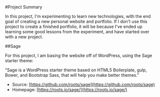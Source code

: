 #Project Summary

In this project, I'm experimenting to learn new technologies, with the end goal of creating a new personal website and portfolio. If I don't use this project to create a finished portfolio, it will be because I've ended up learning some good lessons from the experiment, and have started over with a new project.

##Sage

For this project, I am basing the website off of WordPress, using the Sage starter theme:

"Sage is a WordPress starter theme based on HTML5 Boilerplate, gulp, Bower, and Bootstrap Sass, that will help you make better themes."

* Source: [https://github.com/roots/sage](https://github.com/roots/sage)
* Homepage: [https://roots.io/sage/](https://roots.io/sage/)
